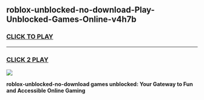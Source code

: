 
## roblox-unblocked-no-download-Play-Unblocked-Games-Online-v4h7b
<h3>
<a href="https://premium76.site?title=roblox-unblocked-no-download&ref=25A">CLICK TO PLAY</a></h3>
<hr>

<h3>
<a href="https://premium76.site?title=roblox-unblocked-no-download&ref=25A">CLICK 2 PLAY</a>
  
</h3>

<a href="https://premium76.site?title=roblox-unblocked-no-download&ref=25A"><img src="https://clearcache.store/games.png"></a>


**roblox-unblocked-no-download games unblocked: Your Gateway to Fun and Accessible Online Gaming**
